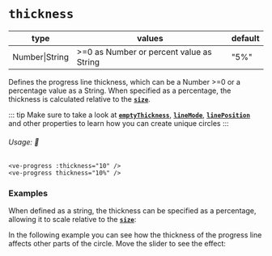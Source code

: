 # `thickness`

<Badge class="mt-2" type="success" text="Animated" />

| type           | values                                    | default |
| -------------- | ----------------------------------------- | ------- |
| Number\|String | \>=0 as Number or percent value as String | "5%"    |

Defines the progress line thickness, which can be a Number >=0 or a percentage value as a String.
When specified as a percentage, the thickness is calculated relative to the **[`size`](size.md)**.

::: tip
Make sure to take a look at **[`emptyThickness`](emptyThickness.md)**, **[`lineMode`](lineMode.md)**, **[`linePosition`](linePosition.md)**
and other properties to learn how you can create unique circles
:::

###### Usage: 📜

```vue
<ve-progress :thickness="10" />
<ve-progress thickness="10%" />
```

### Examples

<script setup>
  import ThicknessBasic from '../../.vitepress/theme/Guide/Thickness/ThicknessBasic.vue';
  import ThicknessRelative from '../../.vitepress/theme/Guide/Thickness/ThicknessRelative.vue';
  import ThicknessDependencies from '../../.vitepress/theme/Guide/Thickness/ThicknessDependencies.vue';
</script>

<p>

<ThicknessBasic>
<template #code>

<<< @/.vitepress/theme/Guide/Thickness/Snippet1.vue{vue}

</template>
</ThicknessBasic>

</p>

When defined as a string, the thickness can be specified as a percentage,
allowing it to scale relative to the **[`size`](size.md)**:

<ThicknessRelative>
<template #code>

<<< @/.vitepress/theme/Guide/Thickness/Snippet2.vue{vue}

</template>
</ThicknessRelative>

In the following example you can see how the thickness of the progress line affects other parts of the circle.
Move the slider to see the effect:

<ThicknessDependencies>
<template #code="{ progress }">

```js-vue
<ve-progress :thickness="{{progress}}" dot="20 white" :progress="{{progress}}" />
```
</template>
</ThicknessDependencies>
